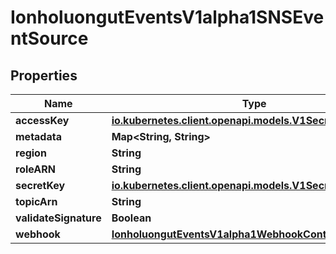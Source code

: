 

# IonholuongutEventsV1alpha1SNSEventSource


## Properties

Name | Type | Description | Notes
------------ | ------------- | ------------- | -------------
**accessKey** | [**io.kubernetes.client.openapi.models.V1SecretKeySelector**](io.kubernetes.client.openapi.models.V1SecretKeySelector.md) |  |  [optional]
**metadata** | **Map&lt;String, String&gt;** |  |  [optional]
**region** | **String** |  |  [optional]
**roleARN** | **String** |  |  [optional]
**secretKey** | [**io.kubernetes.client.openapi.models.V1SecretKeySelector**](io.kubernetes.client.openapi.models.V1SecretKeySelector.md) |  |  [optional]
**topicArn** | **String** |  |  [optional]
**validateSignature** | **Boolean** |  |  [optional]
**webhook** | [**IonholuongutEventsV1alpha1WebhookContext**](IonholuongutEventsV1alpha1WebhookContext.md) |  |  [optional]



